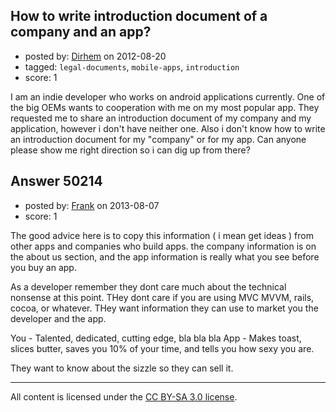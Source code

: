 ## How to write introduction document of a company and an app?

- posted by: [Dirhem](https://stackexchange.com/users/-1/19334-dirhem) on 2012-08-20
- tagged: `legal-documents`, `mobile-apps`, `introduction`
- score: 1

I am an indie developer who works on android applications currently. One of the big OEMs wants to cooperation with me on my most popular app. They requested me to share an introduction document of my company and my application, however i don't have neither one. Also i don't know how to write an introduction document for my "company" or for my app. Can anyone please show me right direction so i can dig up from there?


## Answer 50214

- posted by: [Frank](https://stackexchange.com/users/-1/4858-frank) on 2013-08-07
- score: 1

The good advice here is to copy this information ( i mean get ideas ) from other apps and companies who build apps.   the company information is on the about us section, and the app information is really what you see before you buy an app. 

As a developer remember they dont care much about the technical nonsense at this point. THey dont care if you are using MVC MVVM, rails, cocoa, or whatever.  THey want information they can use to market you the developer and the app.   

You - Talented, dedicated, cutting edge, bla bla bla
App - Makes toast, slices butter, saves you 10% of your time, and tells you how sexy you are. 

They want to know about the sizzle so they can sell it. 



---

All content is licensed under the [CC BY-SA 3.0 license](https://creativecommons.org/licenses/by-sa/3.0/).
